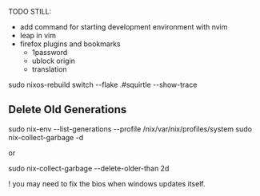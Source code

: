 TODO STILL:

- add command for starting development environment with nvim
- leap in vim
- firefox plugins and bookmarks
  - 1password
  - ublock origin
  - translation

sudo nixos-rebuild switch --flake .#squirtle --show-trace

## Delete Old Generations


sudo nix-env --list-generations --profile /nix/var/nix/profiles/system
sudo nix-collect-garbage -d

or

sudo nix-collect-garbage --delete-older-than 2d

! you may need to fix the bios when windows updates itself. 


